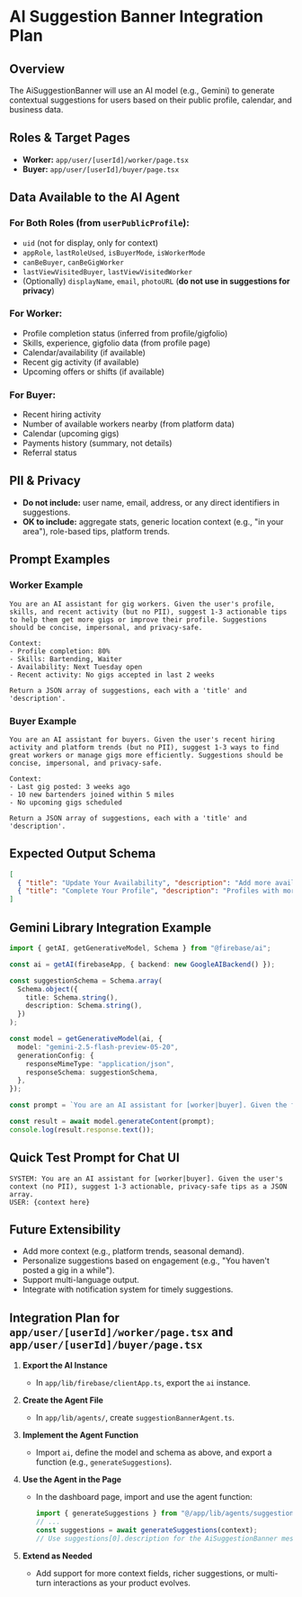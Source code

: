 # AI Suggestion Banner Integration Plan

## Overview
The AiSuggestionBanner will use an AI model (e.g., Gemini) to generate contextual suggestions for users based on their public profile, calendar, and business data.

## Roles & Target Pages
- **Worker:** `app/user/[userId]/worker/page.tsx`
- **Buyer:** `app/user/[userId]/buyer/page.tsx`

## Data Available to the AI Agent

### For Both Roles (from `userPublicProfile`):
- `uid` (not for display, only for context)
- `appRole`, `lastRoleUsed`, `isBuyerMode`, `isWorkerMode`
- `canBeBuyer`, `canBeGigWorker`
- `lastViewVisitedBuyer`, `lastViewVisitedWorker`
- (Optionally) `displayName`, `email`, `photoURL` (**do not use in suggestions for privacy**)

### For Worker:
- Profile completion status (inferred from profile/gigfolio)
- Skills, experience, gigfolio data (from profile page)
- Calendar/availability (if available)
- Recent gig activity (if available)
- Upcoming offers or shifts (if available)

### For Buyer:
- Recent hiring activity
- Number of available workers nearby (from platform data)
- Calendar (upcoming gigs)
- Payments history (summary, not details)
- Referral status

## PII & Privacy
- **Do not include:** user name, email, address, or any direct identifiers in suggestions.
- **OK to include:** aggregate stats, generic location context (e.g., "in your area"), role-based tips, platform trends.

## Prompt Examples

### Worker Example
```
You are an AI assistant for gig workers. Given the user's profile, skills, and recent activity (but no PII), suggest 1-3 actionable tips to help them get more gigs or improve their profile. Suggestions should be concise, impersonal, and privacy-safe.

Context:
- Profile completion: 80%
- Skills: Bartending, Waiter
- Availability: Next Tuesday open
- Recent activity: No gigs accepted in last 2 weeks

Return a JSON array of suggestions, each with a 'title' and 'description'.
```

### Buyer Example
```
You are an AI assistant for buyers. Given the user's recent hiring activity and platform trends (but no PII), suggest 1-3 ways to find great workers or manage gigs more efficiently. Suggestions should be concise, impersonal, and privacy-safe.

Context:
- Last gig posted: 3 weeks ago
- 10 new bartenders joined within 5 miles
- No upcoming gigs scheduled

Return a JSON array of suggestions, each with a 'title' and 'description'.
```

## Expected Output Schema
```json
[
  { "title": "Update Your Availability", "description": "Add more available dates to increase your chances of getting gigs." },
  { "title": "Complete Your Profile", "description": "Profiles with more details get 2x more offers." }
]
```

## Gemini Library Integration Example
```ts
import { getAI, getGenerativeModel, Schema } from "@firebase/ai";

const ai = getAI(firebaseApp, { backend: new GoogleAIBackend() });

const suggestionSchema = Schema.array(
  Schema.object({
    title: Schema.string(),
    description: Schema.string(),
  })
);

const model = getGenerativeModel(ai, {
  model: "gemini-2.5-flash-preview-05-20",
  generationConfig: {
    responseMimeType: "application/json",
    responseSchema: suggestionSchema,
  },
});

const prompt = `You are an AI assistant for [worker|buyer]. Given the following context, suggest 1-3 actionable, privacy-safe tips. Return a JSON array of suggestions, each with a title and description.\n\nContext: ${JSON.stringify(context)}`;

const result = await model.generateContent(prompt);
console.log(result.response.text());
```

## Quick Test Prompt for Chat UI
```
SYSTEM: You are an AI assistant for [worker|buyer]. Given the user's context (no PII), suggest 1-3 actionable, privacy-safe tips as a JSON array.
USER: {context here}
```

## Future Extensibility
- Add more context (e.g., platform trends, seasonal demand).
- Personalize suggestions based on engagement (e.g., "You haven't posted a gig in a while").
- Support multi-language output.
- Integrate with notification system for timely suggestions.

## Integration Plan for `app/user/[userId]/worker/page.tsx` and `app/user/[userId]/buyer/page.tsx`
1. **Export the AI Instance**
   - In `app/lib/firebase/clientApp.ts`, export the `ai` instance.

2. **Create the Agent File**
   - In `app/lib/agents/`, create `suggestionBannerAgent.ts`.

3. **Implement the Agent Function**
   - Import `ai`, define the model and schema as above, and export a function (e.g., `generateSuggestions`).

4. **Use the Agent in the Page**
   - In the dashboard page, import and use the agent function:
     ```ts
     import { generateSuggestions } from "@/app/lib/agents/suggestionBannerAgent";
     // ...
     const suggestions = await generateSuggestions(context);
     // Use suggestions[0].description for the AiSuggestionBanner message
     ```

5. **Extend as Needed**
   - Add support for more context fields, richer suggestions, or multi-turn interactions as your product evolves. 